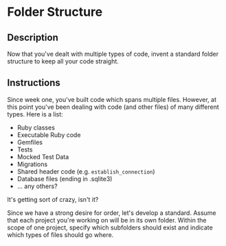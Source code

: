 # Folder Structure

## Description

Now that you've dealt with multiple types of code, invent a standard folder structure to keep all your code straight.

## Instructions

Since week one, you've built code which spans multiple files.  However, at this point you've been dealing with code (and other files) of many different types.  Here is a list:

* Ruby classes
* Executable Ruby code
* Gemfiles
* Tests
* Mocked Test Data
* Migrations
* Shared header code (e.g. `establish_connection`)
* Database files (ending in .sqlite3)
* ... any others?

It's getting sort of crazy, isn't it?

Since we have a strong desire for order, let's develop a standard.  Assume that each project you're working on will be in its own folder.  Within the scope of one project, specify which subfolders should exist and indicate which types of files should go where.
